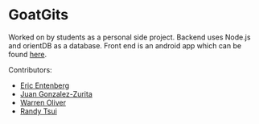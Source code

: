 # GoatGits

Worked on by students as a personal side project. Backend uses Node.js and orientDB as a database. Front end is an android app which can be found [here](https://github.com/WholeGrainGoats/Hack16).

Contributors:
* [Eric Entenberg](https://github.com/ericentenber)
* [Juan Gonzalez-Zurita](https://github.com/wholegraingoats)
* [Warren Oliver](https://github.com/warren1215)
* [Randy Tsui](https://github.com/jawyuhz)
